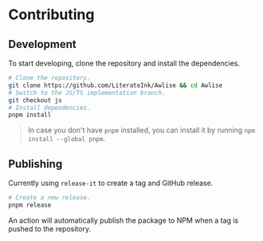 # Contributing

## Development

To start developing, clone the repository and install the dependencies.

```bash
# Clone the repository.
git clone https://github.com/LiterateInk/Awlise && cd Awlise
# Switch to the JS/TS implementation branch.
git checkout js
# Install dependencies.
pnpm install
```

> In case you don't have `pnpm` installed, you can install it by running `npm install --global pnpm`.

## Publishing

Currently using `release-it` to create a tag and GitHub release.

```bash
# Create a new release.
pnpm release
```

An action will automatically publish the package to NPM when a tag is pushed to the repository.

